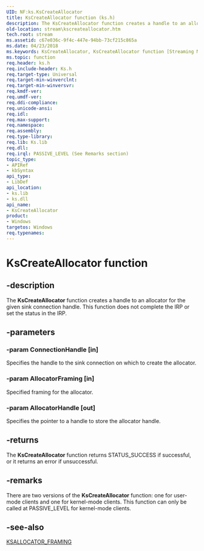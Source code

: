 ```yaml
---
UID: NF:ks.KsCreateAllocator
title: KsCreateAllocator function (ks.h)
description: The KsCreateAllocator function creates a handle to an allocator for the given sink connection handle. This function does not complete the IRP or set the status in the IRP.
old-location: stream\kscreateallocator.htm
tech.root: stream
ms.assetid: c67e036c-9f4c-447e-94bb-73cf215c865a
ms.date: 04/23/2018
ms.keywords: KsCreateAllocator, KsCreateAllocator function [Streaming Media Devices], ks/KsCreateAllocator, ksfunc_cc89b86b-fdd7-4e08-83b1-0df712fccaa4.xml, stream.kscreateallocator
ms.topic: function
req.header: ks.h
req.include-header: Ks.h
req.target-type: Universal
req.target-min-winverclnt: 
req.target-min-winversvr: 
req.kmdf-ver: 
req.umdf-ver: 
req.ddi-compliance: 
req.unicode-ansi: 
req.idl: 
req.max-support: 
req.namespace: 
req.assembly: 
req.type-library: 
req.lib: Ks.lib
req.dll: 
req.irql: PASSIVE_LEVEL (See Remarks section)
topic_type:
- APIRef
- kbSyntax
api_type:
- LibDef
api_location:
- ks.lib
- ks.dll
api_name:
- KsCreateAllocator
product:
- Windows
targetos: Windows
req.typenames: 
---
```


# KsCreateAllocator function


## -description


The <b>KsCreateAllocator</b> function creates a handle to an allocator for the given sink connection handle. This function does not complete the IRP or set the status in the IRP.


## -parameters




### -param ConnectionHandle [in]

Specifies the handle to the sink connection on which to create the allocator.


### -param AllocatorFraming [in]

Specified framing for the allocator.


### -param AllocatorHandle [out]

Specifies the pointer to a handle to store the allocator handle.


## -returns



The <b>KsCreateAllocator</b> function returns STATUS_SUCCESS if successful, or it returns an error if unsuccessful. 




## -remarks



There are two versions of the <b>KsCreateAllocator</b> function: one for user-mode clients and one for kernel-mode clients. This function can only be called at PASSIVE_LEVEL for kernel-mode clients.




## -see-also




<a href="https://docs.microsoft.com/windows-hardware/drivers/ddi/content/ks/ns-ks-ksallocator_framing">KSALLOCATOR_FRAMING</a>
 

 

